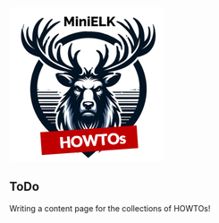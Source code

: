 ![MiniELK](resources/images/MiniELK-HOWTOs_Logo01.png) 

ToDo
---
Writing a content page for the collections of HOWTOs!
